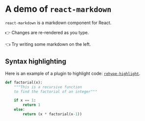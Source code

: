 # A demo of `react-markdown`

`react-markdown` is a markdown component for React.

👉 Changes are re-rendered as you type.

👈 Try writing some markdown on the left.



## Syntax highlighting

Here is an example of a plugin to highlight code:
[`rehype-highlight`](https://github.com/rehypejs/rehype-highlight).

```py {5-6, 8} showLineNumbers
def factorial(x):
    """This is a recursive function
    to find the factorial of an integer"""

    if x == 1:
        return 1
    else:
        return (x * factorial(x-1))
```

